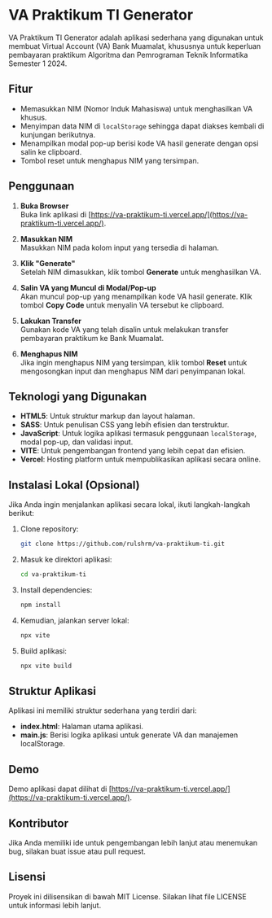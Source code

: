 # VA Praktikum TI Generator

VA Praktikum TI Generator adalah aplikasi sederhana yang digunakan untuk membuat Virtual Account (VA) Bank Muamalat, khususnya untuk keperluan pembayaran praktikum Algoritma dan Pemrograman Teknik Informatika Semester 1 2024.

## Fitur

- Memasukkan NIM (Nomor Induk Mahasiswa) untuk menghasilkan VA khusus.
- Menyimpan data NIM di `localStorage` sehingga dapat diakses kembali di kunjungan berikutnya.
- Menampilkan modal pop-up berisi kode VA hasil generate dengan opsi salin ke clipboard.
- Tombol reset untuk menghapus NIM yang tersimpan.

## Penggunaan

1. **Buka Browser**  
   Buka link aplikasi di [https://va-praktikum-ti.vercel.app/](https://va-praktikum-ti.vercel.app/).

2. **Masukkan NIM**  
   Masukkan NIM pada kolom input yang tersedia di halaman.

3. **Klik "Generate"**  
   Setelah NIM dimasukkan, klik tombol **Generate** untuk menghasilkan VA.

4. **Salin VA yang Muncul di Modal/Pop-up**  
   Akan muncul pop-up yang menampilkan kode VA hasil generate. Klik tombol **Copy Code** untuk menyalin VA tersebut ke clipboard.

5. **Lakukan Transfer**  
   Gunakan kode VA yang telah disalin untuk melakukan transfer pembayaran praktikum ke Bank Muamalat.

6. **Menghapus NIM**  
   Jika ingin menghapus NIM yang tersimpan, klik tombol **Reset** untuk mengosongkan input dan menghapus NIM dari penyimpanan lokal.

## Teknologi yang Digunakan

- **HTML5**: Untuk struktur markup dan layout halaman.
- **SASS**: Untuk penulisan CSS yang lebih efisien dan terstruktur.
- **JavaScript**: Untuk logika aplikasi termasuk penggunaan `localStorage`, modal pop-up, dan validasi input.
- **VITE**: Untuk pengembangan frontend yang lebih cepat dan efisien.
- **Vercel**: Hosting platform untuk mempublikasikan aplikasi secara online.

## Instalasi Lokal (Opsional)

Jika Anda ingin menjalankan aplikasi secara lokal, ikuti langkah-langkah berikut:

1. Clone repository:
   ```bash
   git clone https://github.com/rulshrm/va-praktikum-ti.git
   ```
2. Masuk ke direktori aplikasi:
   ```bash
   cd va-praktikum-ti
   ```
3. Install dependencies:
   ```bash
   npm install
   ```
4. Kemudian, jalankan server lokal:
   ```bash
   npx vite
   ```
5. Build aplikasi:
   ```bash
   npx vite build
   ```

## Struktur Aplikasi

Aplikasi ini memiliki struktur sederhana yang terdiri dari:

- **index.html**: Halaman utama aplikasi.
- **main.js**: Berisi logika aplikasi untuk generate VA dan manajemen localStorage.

## Demo

Demo aplikasi dapat dilihat di [https://va-praktikum-ti.vercel.app/](https://va-praktikum-ti.vercel.app/).

## Kontributor

Jika Anda memiliki ide untuk pengembangan lebih lanjut atau menemukan bug, silakan buat issue atau pull request.

## Lisensi

Proyek ini dilisensikan di bawah MIT License. Silakan lihat file LICENSE untuk informasi lebih lanjut.